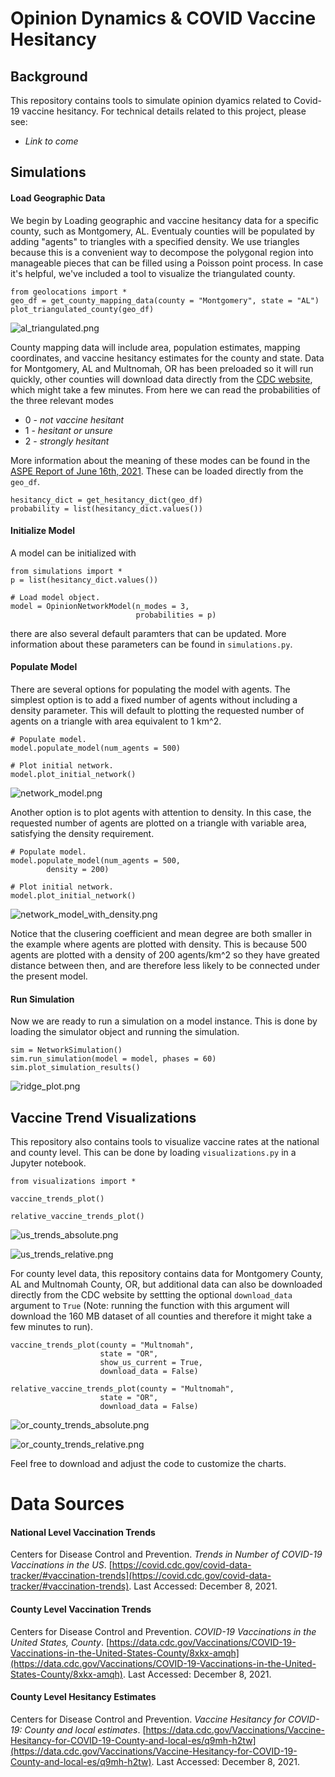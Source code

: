 # Opinion Dynamics & COVID Vaccine Hesitancy

## Background

This repository contains tools to simulate opinion dyamics related to Covid-19 vaccine hesitancy.  For technical details related to this project, please see: 

* *Link to come*

## Simulations

#### Load Geographic Data

We begin by Loading geographic and vaccine hesitancy data for a specific county, such as Montgomery, AL. Eventualy counties will be populated by adding "agents" to triangles with a specified density.  We use triangles because this is a convenient way to decompose the polygonal region into manageable pieces that can be filled using a Poisson point process. In case it's helpful, we've included a tool to visualize the triangulated county. 

```
from geolocations import *
geo_df = get_county_mapping_data(county = "Montgomery", state = "AL")
plot_triangulated_county(geo_df)
```
![al_triangulated.png](https://github.com/annahaensch/VaccineHesitancy/blob/main/images/al_triangulated.png?raw=true)

County mapping data will include area, population estimates, mapping coordinates, and vaccine hesitancy estimates for the county and state. Data for Montgomery, AL and Multnomah, OR has been preloaded so it will run quickly, other counties will download data directly from the [CDC website](https://data.cdc.gov/Vaccinations/Vaccine-Hesitancy-for-COVID-19-County-and-local-es/q9mh-h2tw), which might take a few minutes. From here we can read the probabilities of the three relevant modes
* 0 - *not vaccine hesitant*
* 1 - *hesitant or unsure*
* 2 - *strongly hesitant*

More information about the meaning of these modes can be found in the [ASPE Report of June 16th, 2021](https://aspe.hhs.gov/reports/vaccine-hesitancy-covid-19-state-county-local-estimates). These can be loaded directly from the `geo_df`.

```
hesitancy_dict = get_hesitancy_dict(geo_df)
probability = list(hesitancy_dict.values())
```



#### Initialize Model

A model can be initialized with 
```
from simulations import *
p = list(hesitancy_dict.values())

# Load model object.
model = OpinionNetworkModel(n_modes = 3, 
                            probabilities = p)
```
there are also several default paramters that can be updated. More information about these parameters can be found in `simulations.py`. 

#### Populate Model

There are several options for populating the model with agents.  The simplest option is to add a fixed number of agents without including a density parameter.  This will default to plotting the requested number of agents on a triangle with area equivalent to 1 km^2. 

```
# Populate model.
model.populate_model(num_agents = 500)

# Plot initial network.
model.plot_initial_network()
```
![network_model.png](https://github.com/annahaensch/VaccineHesitancy/blob/main/images/network_model.png?raw=true)

Another option is to plot agents with attention to density.  In this case, the requested number of agents are plotted on a triangle with variable area, satisfying the density requirement. 

```
# Populate model.
model.populate_model(num_agents = 500, 
		density = 200)

# Plot initial network.
model.plot_initial_network()
```
![network_model_with_density.png](https://github.com/annahaensch/VaccineHesitancy/blob/main/images/network_model_with_density.png?raw=true)

Notice that the clusering coefficient and mean degree are both smaller in the example where agents are plotted with density.  This is because 500 agents are plotted with a density of 200 agents/km^2 so they have greated distance between then, and are therefore less likely to be connected under the present model. 

#### Run Simulation

Now we are ready to run a simulation on a model instance.  This is done by loading the simulator object and running the simulation.

```
sim = NetworkSimulation()
sim.run_simulation(model = model, phases = 60)
sim.plot_simulation_results()
```
![ridge_plot.png](https://github.com/annahaensch/VaccineHesitancy/blob/main/images/ridge_plot.png?raw=true)


## Vaccine Trend Visualizations

This repository also contains tools to visualize vaccine rates at the national and county level.  This can be done by loading `visualizations.py` in a Jupyter notebook.

```
from visualizations import * 

vaccine_trends_plot()

relative_vaccine_trends_plot()
```
![us_trends_absolute.png](https://github.com/annahaensch/VaccineHesitancy/blob/main/images/us_trends_absolute.png?raw=true)

![us_trends_relative.png](https://github.com/annahaensch/VaccineHesitancy/blob/main/images/us_trends_relative.png?raw=true)

For county level data, this repository contains data for Montgomery County, AL and Multnomah County, OR, but additional data can also be downloaded directly from the CDC website by settting the optional `download_data` argument to `True` (Note: running the function with this argument will download the 160 MB dataset of all counties and therefore it might take a few minutes to run). 
```
vaccine_trends_plot(county = "Multnomah", 
					state = "OR", 
					show_us_current = True,
					download_data = False)

relative_vaccine_trends_plot(county = "Multnomah",
					state = "OR",
					download_data = False)
```
![or_county_trends_absolute.png](https://github.com/annahaensch/VaccineHesitancy/blob/main/images/or_county_trends_absolute.png?raw=true)

![or_county_trends_relative.png](https://github.com/annahaensch/VaccineHesitancy/blob/main/images/or_county_trends_relative.png?raw=true)

Feel free to download and adjust the code to customize the charts.

# Data Sources

#### National Level Vaccination Trends

Centers for Disease Control and Prevention. *Trends in Number of COVID-19 Vaccinations in the US*. [https://covid.cdc.gov/covid-data-tracker/#vaccination-trends](https://covid.cdc.gov/covid-data-tracker/#vaccination-trends). Last Accessed: December 8, 2021.

#### County Level Vaccination Trends

Centers for Disease Control and Prevention. *COVID-19 Vaccinations in the United States, County*. [https://data.cdc.gov/Vaccinations/COVID-19-Vaccinations-in-the-United-States-County/8xkx-amqh](https://data.cdc.gov/Vaccinations/COVID-19-Vaccinations-in-the-United-States-County/8xkx-amqh). Last Accessed: December 8, 2021.

#### County Level Hesitancy Estimates

Centers for Disease Control and Prevention. *Vaccine Hesitancy for COVID-19: County and local estimates*. [https://data.cdc.gov/Vaccinations/Vaccine-Hesitancy-for-COVID-19-County-and-local-es/q9mh-h2tw](https://data.cdc.gov/Vaccinations/Vaccine-Hesitancy-for-COVID-19-County-and-local-es/q9mh-h2tw). Last Accessed: December 8, 2021.
